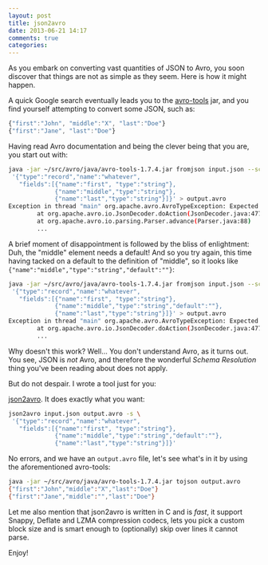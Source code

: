 ```yaml
---
layout: post
title: json2avro
date: 2013-06-21 14:17
comments: true
categories: 
---
```


As you embark on converting vast quantities of JSON to Avro, you soon
discover that things are not as simple as they seem. Here is how it might happen.

A quick Google
search eventually leads you to the
[avro-tools](http://www.us.apache.org/dist/avro/avro-1.7.4/java/avro-tools-1.7.4.jar)
jar, and you find yourself attempting to convert some JSON, such as:

```javascript
{"first":"John", "middle":"X", "last":"Doe"}
{"first":"Jane", "last":"Doe"}
```

Having read Avro documentation and being the clever being that you are, you start out with:

```sh
java -jar ~/src/avro/java/avro-tools-1.7.4.jar fromjson input.json --schema \
 '{"type":"record","name":"whatever",
   "fields":[{"name":"first", "type":"string"},
             {"name":"middle","type":"string"},
             {"name":"last","type":"string"}]}' > output.avro
Exception in thread "main" org.apache.avro.AvroTypeException: Expected field name not found: middle
        at org.apache.avro.io.JsonDecoder.doAction(JsonDecoder.java:477)
        at org.apache.avro.io.parsing.Parser.advance(Parser.java:88)
        ...
```

A brief moment of disappointment is followed by the bliss of
enlightment: Duh, the "middle" element needs a default! And so you try
again, this time having tacked on a default to the definition of "middle", so it looks like `{"name":"middle","type":"string","default":""}`:

```sh
java -jar ~/src/avro/java/avro-tools-1.7.4.jar fromjson input.json --schema \
 '{"type":"record","name":"whatever",
   "fields":[{"name":"first", "type":"string"},
             {"name":"middle","type":"string","default":""},
             {"name":"last","type":"string"}]}' > output.avro
Exception in thread "main" org.apache.avro.AvroTypeException: Expected field name not found: middle
        at org.apache.avro.io.JsonDecoder.doAction(JsonDecoder.java:477)
        ...
```

Why doesn't this work? Well... You don't understand Avro, as it turns
out. You see, JSON is *not* Avro, and therefore the wonderful *Schema
Resolution* thing you've been reading about does not apply.

But do not despair. I wrote a tool just for you:

[json2avro](http://github.com/grisha/json2avro). It does exactly what you want:

```sh
json2avro input.json output.avro -s \
 '{"type":"record","name":"whatever",
   "fields":[{"name":"first", "type":"string"},
             {"name":"middle","type":"string","default":""},
             {"name":"last","type":"string"}]}'
```

No errors, and we have an `output.avro` file, let's see what's in it by using the aforementioned avro-tools:

```sh
java -jar ~/src/avro/java/avro-tools-1.7.4.jar tojson output.avro 
{"first":"John","middle":"X","last":"Doe"}
{"first":"Jane","middle":"","last":"Doe"}
```

Let me also mention that json2avro is written in C and is *fast*, it
support Snappy, Deflate and LZMA compression codecs, lets you pick a
custom block size and is smart enough to (optionally) skip over lines
it cannot parse.

Enjoy!

